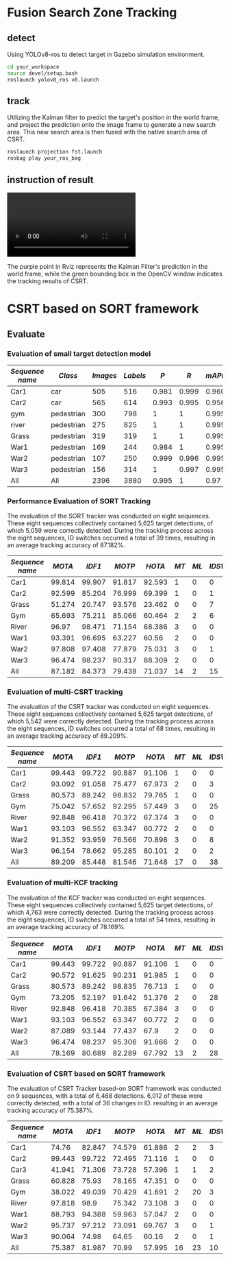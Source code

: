 # Fusion Search Zone Tracking

## detect

Using YOLOv8-ros to detect target in Gazebo  simulation environment.

```bash
cd your_workspace
source devel/setup.bash
roslaunch yolov8_ros v8.launch
```

## track

Utilizing the Kalman filter to predict the target's position in the world frame, and project the prediction onto the image frame to generate a new search area. This new search area is then fused with the native search area of CSRT.

```bash
roslaunch projection fst.launch
rosbag play your_ros_bag
```

## instruction of result

<video src="fig/result_demo.mp4"></video>

The purple point in Rviz represents the Kalman Filter's prediction in the world frame, while the green bounding box in the OpenCV window indicates the tracking results of CSRT.

# CSRT based on SORT framework

## Evaluate

### Evaluation of small target detection model

| *Sequence name* | *Class*    | *Images* | *Labels* | *P*   | *R*   | *mAP@.5* | *mAP@.5：.95* |
| --------------- | ---------- | -------- | -------- | ----- | ----- | -------- | ------------- |
| Car1            | car        | 505      | 516      | 0.981 | 0.999 | 0.960    | 0.906         |
| Car2            | car        | 565      | 614      | 0.993 | 0.995 | 0.956    | 0.543         |
| gym             | pedestrian | 300      | 798      | 1     | 1     | 0.995    | 0.995         |
| river           | pedestrian | 275      | 825      | 1     | 1     | 0.995    | 0.995         |
| Grass           | pedestrian | 319      | 319      | 1     | 1     | 0.995    | 0.995         |
| War1            | pedestrian | 169      | 244      | 0.984 | 1     | 0.995    | 0.847         |
| War2            | pedestrian | 107      | 250      | 0.999 | 0.996 | 0.995    | 0.854         |
| War3            | pedestrian | 156      | 314      | 1     | 0.997 | 0.995    | 0.739         |
| All             | All        | 2396     | 3880     | 0.995 | 1     | 0.97     | 0.859         |

### Performance Evaluation of SORT Tracking

The evaluation of the SORT tracker was conducted on eight sequences. These eight sequences collectively contained 5,625 target detections, of which 5,059 were correctly detected. During the tracking process across the eight sequences, ID switches occurred a total of 39 times, resulting in an average tracking accuracy of 87.182%.

| *Sequence name* | *MOTA* | *IDF1* | *MOTP* | *HOTA* | *MT* | *ML* | *IDSW* | *AssA* |
| --------------- | ------ | ------ | ------ | ------ | ---- | ---- | ------ | ------ |
| Car1            | 99.814 | 99.907 | 91.817 | 92.593 | 1    | 0    | 0      | 92.509 |
| Car2            | 92.599 | 85.204 | 76.999 | 69.399 | 1    | 0    | 1      | 55.684 |
| Grass           | 51.274 | 20.747 | 93.576 | 23.462 | 0    | 0    | 7      | 10.806 |
| Gym             | 65.693 | 75.211 | 85.066 | 60.464 | 2    | 2    | 6      | 65.445 |
| River           | 96.97  | 98.471 | 71.154 | 68.386 | 3    | 0    | 0      | 69.387 |
| War1            | 93.391 | 96.695 | 63.227 | 60.56  | 2    | 0    | 0      | 60.763 |
| War2            | 97.808 | 97.408 | 77.879 | 75.031 | 3    | 0    | 1      | 74.787 |
| War3            | 96.474 | 98.237 | 90.317 | 88.309 | 2    | 0    | 0      | 89.535 |
| All             | 87.182 | 84.373 | 79.438 | 71.037 | 14   | 2    | 15     | 67.425 |

### Evaluation of multi-CSRT tracking

The evaluation of the CSRT tracker was conducted on eight sequences. These eight sequences collectively contained 5,625 target detections, of which 5,542 were correctly detected. During the tracking process across the eight sequences, ID switches occurred a total of 68 times, resulting in an average tracking accuracy of 89.209%.

| *Sequence name* | *MOTA* | *IDF1* | *MOTP* | *HOTA* | *MT* | *ML* | *IDSW* | *AssA* |
| --------------- | ------ | ------ | ------ | ------ | ---- | ---- | ------ | ------ |
| Car1            | 99.443 | 99.722 | 90.887 | 91.106 | 1    | 0    | 0      | 91.356 |
| Car2            | 93.092 | 91.058 | 75.477 | 67.973 | 2    | 0    | 3      | 74.1   |
| Grass           | 80.573 | 89.242 | 98.832 | 79.765 | 1    | 0    | 0      | 80.087 |
| Gym             | 75.042 | 57.652 | 92.295 | 57.449 | 3    | 0    | 25     | 79     |
| River           | 92.848 | 96.418 | 70.372 | 67.374 | 3    | 0    | 0      | 70.284 |
| War1            | 93.103 | 96.552 | 63.347 | 60.772 | 2    | 0    | 0      | 63.286 |
| War2            | 91.352 | 93.959 | 76.566 | 70.898 | 3    | 0    | 8      | 77.62  |
| War3            | 96.154 | 78.662 | 95.285 | 80.101 | 2    | 0    | 2      | 94.965 |
| All             | 89.209 | 85.448 | 81.546 | 71.648 | 17   | 0    | 38     | 78.224 |

### Evaluation of multi-KCF tracking

The evaluation of the KCF tracker was conducted on eight sequences. These eight sequences collectively contained 5,625 target detections, of which 4,763 were correctly detected. During the tracking process across the eight sequences, ID switches occurred a total of 54 times, resulting in an average tracking accuracy of 78.169%.

| *Sequence name* | *MOTA* | *IDF1* | *MOTP* | *HOTA* | *MT* | *ML* | *IDSW* | *AssA* |
| --------------- | ------ | ------ | ------ | ------ | ---- | ---- | ------ | ------ |
| Car1            | 99.443 | 99.722 | 90.887 | 91.106 | 1    | 0    | 0      | 91.356 |
| Car2            | 90.572 | 91.625 | 90.231 | 91.985 | 1    | 0    | 0      | 90.876 |
| Grass           | 80.573 | 89.242 | 98.835 | 76.713 | 1    | 0    | 0      | 76.713 |
| Gym             | 73.205 | 52.197 | 91.642 | 51.376 | 2    | 0    | 28     | 38.362 |
| River           | 92.848 | 96.418 | 70.385 | 67.384 | 3    | 0    | 0      | 68.338 |
| War1            | 93.103 | 96.552 | 63.347 | 60.772 | 2    | 0    | 0      | 60.913 |
| War2            | 87.089 | 93.144 | 77.437 | 67.9   | 2    | 0    | 0      | 68.567 |
| War3            | 96.474 | 98.237 | 95.306 | 91.666 | 2    | 0    | 0      | 94.941 |
| All             | 78.169 | 80.689 | 82.289 | 67.792 | 13   | 2    | 28     | 74.264 |

### Evaluation of CSRT based on SORT framework

The evaluation of CSRT Tracker based-on SORT framework was conducted on 9 sequences, with a total of 6,468 detections. 6,012 of these were correctly detected, with a total of 36 changes in ID. resulting in an average tracking accuracy of 75.387%.

| *Sequence name* | *MOTA* | *IDF1* | *MOTP* | *HOTA* | *MT* | *ML* | *IDSW* | *AssA* |
| --------------- | ------ | ------ | ------ | ------ | ---- | ---- | ------ | ------ |
| Car1            | 74.76  | 82.847 | 74.579 | 61.886 | 2    | 2    | 3      | 67.775 |
| Car2            | 99.443 | 99.722 | 72.495 | 71.116 | 1    | 0    | 0      | 71.245 |
| Car3            | 41.941 | 71.306 | 73.728 | 57.396 | 1    | 1    | 2      | 62.804 |
| Grass           | 60.828 | 75.93  | 78.165 | 47.351 | 0    | 0    | 0      | 47.351 |
| Gym             | 38.022 | 49.039 | 70.429 | 41.691 | 2    | 20   | 3      | 39.409 |
| River           | 97.818 | 98.9   | 75.342 | 73.108 | 3    | 0    | 0      | 74.107 |
| War1            | 88.793 | 94.388 | 59.963 | 57.047 | 2    | 0    | 0      | 58.006 |
| War2            | 95.737 | 97.212 | 73.091 | 69.767 | 3    | 0    | 1      | 70.384 |
| War3            | 90.064 | 74.98  | 64.65  | 60.16  | 2    | 0    | 1      | 46.506 |
| All             | 75.387 | 81.987 | 70.99  | 57.995 | 16   | 23   | 10     | 63.747 |

